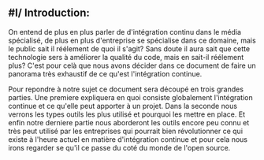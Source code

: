 #I/ Introduction:
---
On entend de plus en plus parler de d'intégration continu dans le média spécialisé, de plus en plus d'entreprise se spécialise dans ce domaine, mais le public sait il réélement de quoi il s'agit? Sans doute il aura sait que cette technologie sers à améliorer la qualité du code, mais en sait-il réélement plus? C'est pour celà que nous avons décider dans ce document de faire un panorama très exhaustif de ce qu'est l'intégration continue.

Pour repondre à notre sujet ce document sera découpé en trois grandes parties. Une premiere expliquera en quoi consiste globalement l'intégration continue et ce qu'elle peut apporter à un projet. Dans la seconde nous verrons les types outils les plus utilisé et pourquoi les mettre en place. Et enfin notre derniere partie nous aborderont les outils encore peu connu et très peut utilisé par les entreprises qui pourrait bien révolutionner ce qui existe à l'heure actuel en matière d'intégration continue et pour cela nous irons regarder se qu'il ce passe du coté du monde de l'open source.
